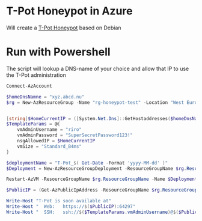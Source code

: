 # T-Pot Honeypot in Azure

Will create a [T-Pot Honeypot](https://github.com/telekom-security/tpotce) based on Debian


# Run with Powershell
The script will lookup a DNS-name of your choice and allow that IP to use the T-Pot administration

```powershell
Connect-AzAccount

$homeDnsNamne = "xyz.abcd.nu"
$rg = New-AzResourceGroup -Name "rg-honeypot-test" -Location "West Europe"


[string]$HomeCurrentIP = ([System.Net.Dns]::GetHostaddresses($homeDnsNamne) ).IPAddressToString
$TemplateParams = @{
    vmAdminUsername = "riro"
    vmAdminPassword = "SuperSecretPassword123!"
    nsgAllowedIP = $HomeCurrentIP
    vmSize = "Standard_B4ms"
}

$deploymentName = "T-Pot_$( Get-Date -Format 'yyyy-MM-dd' )"
$Deployment = New-AzResourceGroupDeployment -ResourceGroupName $rg.ResourceGroupName -Name $deploymentName -TemplateFile .\main.bicep -TemplateParameterObject $TemplateParams -Verbose

Restart-AzVM -ResourceGroupName $rg.ResourceGroupName -Name $Deployment.Outputs.vmName.value -NoWait | Out-Null

$PublicIP = (Get-AzPublicIpAddress -ResourceGroupName $rg.ResourceGroupName -Name $Deployment.Outputs.publicIpName.value).IpAddress

Write-Host "T-Pot is soon available at"
Write-Host "  Web:   https://$($PublicIP):64297"
Write-Host "  SSH:   ssh://$($TemplateParams.vmAdminUsername)@$($PublicIP):64295"


``` 
